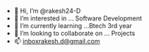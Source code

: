 - 👋 Hi, I’m @rakesh24-D
- 👀 I’m interested in ... Software Development
- 🌱 I’m currently learning ...Btech 3rd year
- 💞️ I’m looking to collaborate on ... Projects
- 📫 inboxrakesh.d@gmail.com

<!---
rakesh24-D/rakesh24-D is a ✨ special ✨ repository because its `README.md` (this file) appears on your GitHub profile.
You can click the Preview link to take a look at your changes.
--->
